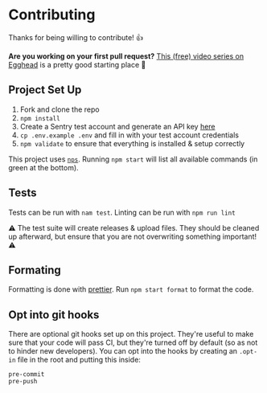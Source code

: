 # Contributing

Thanks for being willing to contribute! 👍

**Are you working on your first pull request?** [This (free) video series on Egghead](egghead) is a pretty good starting place 🙂

## Project Set Up

1. Fork and clone the repo
2. `npm install`
3. Create a Sentry test account and generate an API key [here](sentry-api)
4. `cp .env.example .env` and fill in with your test account credentials
5. `npm validate` to ensure that everything is installed & setup correctly

This project uses [`nps`](https://github.com/kentcdodds/nps). Running `npm start` will list all available commands (in green at the bottom).

## Tests

Tests can be run with `nam test`. Linting can be run with `npm run lint`

⚠️ The test suite will create releases & upload files. They should be cleaned up afterward, but ensure that you are not overwriting something important! ⚠️

## Formating

Formatting is done with [prettier](prettier). Run `npm start format` to format the code.

## Opt into git hooks 

There are optional git hooks set up on this project. They're useful to make sure that your code will pass CI, but they're turned off by default (so as not to hinder new developers). You can opt into the hooks by creating an `.opt-in` file in the root and putting this inside:

```
pre-commit
pre-push
```

[egghead]: https://egghead.io/series/how-to-contribute-to-an-open-source-project-on-github
[sentry-api]: https://sentry.io/api
[prettier]: https://github.com/prettier/prettier

